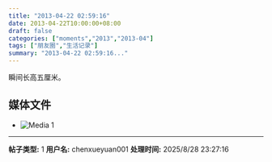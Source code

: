 ```yaml
---
title: "2013-04-22 02:59:16"
date: 2013-04-22T10:00:00+08:00
draft: false
categories: ["moments","2013","2013-04"]
tags: ["朋友圈","生活记录"]
summary: "2013-04-22 02:59:16..."
---
```


瞬间长高五厘米。

## 媒体文件

- ![Media 1](/Moments/photos/2013-04-22/201304220259160.jpg)

---

**帖子类型:** 1
**用户名:** chenxueyuan001
**处理时间:** 2025/8/28 23:27:16